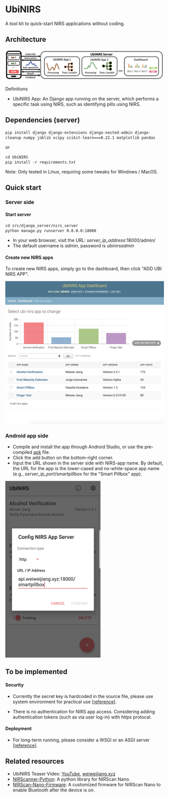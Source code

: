 # UbiNIRS
A tool kit to quick-start NIRS applications without coding.

## Architecture 
<img src="res/system_overview.png" width="500px" />

Definitions

- UbiNIRS App: An Django app running on the server, which performs a specific task using NIRS, such as identifying pills using NIRS.

## Dependencies (server)
```shell
pip install django django-extensions django-nested-admin django-cleanup numpy joblib scipy scikit-learn===0.22.1 matplotlib pandas
```
or 
```shell
cd UbiNIRS
pip install -r requirements.txt
```
Note: Only tested in Linux, requiring some tweaks for Windows / MacOS. 

## Quick start 
### Server side
#### Start server
```shell
cd src/django_server/nirs_server
python manage.py runserver 0.0.0.0:18000
```
- In your web browser, visit the URL: _server_ip_address_:18000/admin/
- The default username is _admin_, password is _ubinirsadmin_

#### Create new NIRS apps
To create new NIRS apps, simply go to the dashboard, then click "ADD UBI NIRS APP".

<img src="res/dashboard.png" width="500px" />

### Android app side 
- Compile and install the app through Android Studio, or use the pre-compiled [apk](https://github.com/HighTemplar-wjiang/UbiNIRS/releases) file.
- Click the add button on the bottom-right corner. 
- Input the URL shown in the server side with NIRS-app name. By default, the URL for the app is the lower-cased and no-white-space app name (e.g., _server_ip_port_/smartpillbox for the "Smart Pillbox" app).

<img src="res/mobile_app.jpg" width="300px" />

## To be implemented
#### Security 
- Currently the secret key is hardcoded in the source file, please use system environment for practical use [[reference](https://docs.djangoproject.com/en/3.2/howto/deployment/checklist/#secret-key)]. 

- There is no authentication for NIRS app access. Considering adding authentication tokens (such as via user log-in) with _https_ protocal.

#### Deployment
- For long-term running, please consider a WSGI or an ASGI server [[reference](https://docs.djangoproject.com/en/3.2/howto/deployment/)].

## Related resources
- UbiNIRS Teaser Video: [YouTube](https://youtu.be/OXJjwYzoGuU), [weiweijiang.xyz](http://www.weiweijiang.xyz/res/video/ubinirs_compressed.mp4)
- [NIRScanner-Python](https://github.com/HighTemplar-wjiang/NIRScanner-Python): A python library for NIRScan Nano. 
- [NIRScan-Nano-Firmware](https://github.com/HighTemplar-wjiang/NIRScan-Nano-Firmware): A customized firmware for NIRScan Nano to enable Bluetooth after the device is on.
